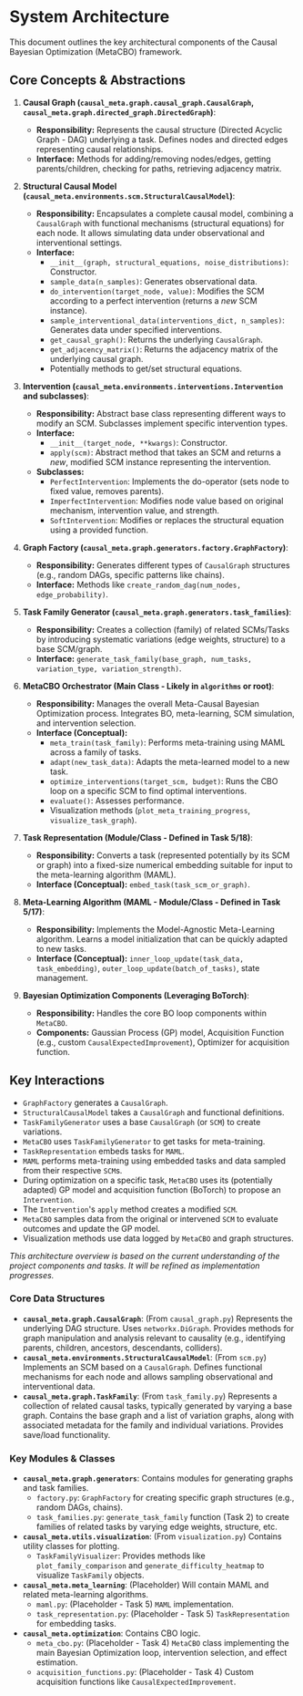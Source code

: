 # System Architecture

This document outlines the key architectural components of the Causal Bayesian Optimization (MetaCBO) framework.

## Core Concepts & Abstractions

1.  **Causal Graph (`causal_meta.graph.causal_graph.CausalGraph`, `causal_meta.graph.directed_graph.DirectedGraph`)**:
    - **Responsibility:** Represents the causal structure (Directed Acyclic Graph - DAG) underlying a task. Defines nodes and directed edges representing causal relationships.
    - **Interface:** Methods for adding/removing nodes/edges, getting parents/children, checking for paths, retrieving adjacency matrix.

2.  **Structural Causal Model (`causal_meta.environments.scm.StructuralCausalModel`)**:
    - **Responsibility:** Encapsulates a complete causal model, combining a `CausalGraph` with functional mechanisms (structural equations) for each node. It allows simulating data under observational and interventional settings.
    - **Interface:**
        - `__init__(graph, structural_equations, noise_distributions)`: Constructor.
        - `sample_data(n_samples)`: Generates observational data.
        - `do_intervention(target_node, value)`: Modifies the SCM according to a perfect intervention (returns a *new* SCM instance).
        - `sample_interventional_data(interventions_dict, n_samples)`: Generates data under specified interventions.
        - `get_causal_graph()`: Returns the underlying `CausalGraph`.
        - `get_adjacency_matrix()`: Returns the adjacency matrix of the underlying causal graph.
        - Potentially methods to get/set structural equations.

3.  **Intervention (`causal_meta.environments.interventions.Intervention` and subclasses)**:
    - **Responsibility:** Abstract base class representing different ways to modify an SCM. Subclasses implement specific intervention types.
    - **Interface:**
        - `__init__(target_node, **kwargs)`: Constructor.
        - `apply(scm)`: Abstract method that takes an SCM and returns a *new*, modified SCM instance representing the intervention.
    - **Subclasses:**
        - `PerfectIntervention`: Implements the do-operator (sets node to fixed value, removes parents).
        - `ImperfectIntervention`: Modifies node value based on original mechanism, intervention value, and strength.
        - `SoftIntervention`: Modifies or replaces the structural equation using a provided function.

4.  **Graph Factory (`causal_meta.graph.generators.factory.GraphFactory`)**:
    - **Responsibility:** Generates different types of `CausalGraph` structures (e.g., random DAGs, specific patterns like chains).
    - **Interface:** Methods like `create_random_dag(num_nodes, edge_probability)`.

5.  **Task Family Generator (`causal_meta.graph.generators.task_families`)**:
    - **Responsibility:** Creates a collection (family) of related SCMs/Tasks by introducing systematic variations (edge weights, structure) to a base SCM/graph.
    - **Interface:** `generate_task_family(base_graph, num_tasks, variation_type, variation_strength)`.

6.  **MetaCBO Orchestrator (Main Class - Likely in `algorithms` or root)**:
    - **Responsibility:** Manages the overall Meta-Causal Bayesian Optimization process. Integrates BO, meta-learning, SCM simulation, and intervention selection.
    - **Interface (Conceptual):**
        - `meta_train(task_family)`: Performs meta-training using MAML across a family of tasks.
        - `adapt(new_task_data)`: Adapts the meta-learned model to a new task.
        - `optimize_interventions(target_scm, budget)`: Runs the CBO loop on a specific SCM to find optimal interventions.
        - `evaluate()`: Assesses performance.
        - Visualization methods (`plot_meta_training_progress`, `visualize_task_graph`).

7.  **Task Representation (Module/Class - Defined in Task 5/18)**:
    - **Responsibility:** Converts a task (represented potentially by its SCM or graph) into a fixed-size numerical embedding suitable for input to the meta-learning algorithm (MAML).
    - **Interface (Conceptual):** `embed_task(task_scm_or_graph)`.

8.  **Meta-Learning Algorithm (MAML - Module/Class - Defined in Task 5/17)**:
    - **Responsibility:** Implements the Model-Agnostic Meta-Learning algorithm. Learns a model initialization that can be quickly adapted to new tasks.
    - **Interface (Conceptual):** `inner_loop_update(task_data, task_embedding)`, `outer_loop_update(batch_of_tasks)`, state management.

9.  **Bayesian Optimization Components (Leveraging BoTorch)**:
    - **Responsibility:** Handles the core BO loop components within `MetaCBO`.
    - **Components:** Gaussian Process (GP) model, Acquisition Function (e.g., custom `CausalExpectedImprovement`), Optimizer for acquisition function.

## Key Interactions

- `GraphFactory` generates a `CausalGraph`.
- `StructuralCausalModel` takes a `CausalGraph` and functional definitions.
- `TaskFamilyGenerator` uses a base `CausalGraph` (or `SCM`) to create variations.
- `MetaCBO` uses `TaskFamilyGenerator` to get tasks for meta-training.
- `TaskRepresentation` embeds tasks for `MAML`.
- `MAML` performs meta-training using embedded tasks and data sampled from their respective `SCM`s.
- During optimization on a specific task, `MetaCBO` uses its (potentially adapted) GP model and acquisition function (BoTorch) to propose an `Intervention`.
- The `Intervention`'s `apply` method creates a modified `SCM`.
- `MetaCBO` samples data from the original or intervened `SCM` to evaluate outcomes and update the GP model.
- Visualization methods use data logged by `MetaCBO` and graph structures.

*This architecture overview is based on the current understanding of the project components and tasks. It will be refined as implementation progresses.*

### Core Data Structures

*   **`causal_meta.graph.CausalGraph`**: (From `causal_graph.py`) Represents the underlying DAG structure. Uses `networkx.DiGraph`. Provides methods for graph manipulation and analysis relevant to causality (e.g., identifying parents, children, ancestors, descendants, colliders).
*   **`causal_meta.environments.StructuralCausalModel`**: (From `scm.py`) Implements an SCM based on a `CausalGraph`. Defines functional mechanisms for each node and allows sampling observational and interventional data.
*   **`causal_meta.graph.TaskFamily`**: (From `task_family.py`) Represents a collection of related causal tasks, typically generated by varying a base graph. Contains the base graph and a list of variation graphs, along with associated metadata for the family and individual variations. Provides save/load functionality.

### Key Modules & Classes

*   **`causal_meta.graph.generators`**: Contains modules for generating graphs and task families.
    *   `factory.py`: `GraphFactory` for creating specific graph structures (e.g., random DAGs, chains).
    *   `task_families.py`: `generate_task_family` function (Task 2) to create families of related tasks by varying edge weights, structure, etc.
*   **`causal_meta.utils.visualization`**: (From `visualization.py`) Contains utility classes for plotting.
    *   `TaskFamilyVisualizer`: Provides methods like `plot_family_comparison` and `generate_difficulty_heatmap` to visualize `TaskFamily` objects.
*   **`causal_meta.meta_learning`**: (Placeholder) Will contain MAML and related meta-learning algorithms.
    *   `maml.py`: (Placeholder - Task 5) `MAML` implementation.
    *   `task_representation.py`: (Placeholder - Task 5) `TaskRepresentation` for embedding tasks.
*   **`causal_meta.optimization`**: Contains CBO logic.
    *   `meta_cbo.py`: (Placeholder - Task 4) `MetaCBO` class implementing the main Bayesian Optimization loop, intervention selection, and effect estimation.
    *   `acquisition_functions.py`: (Placeholder - Task 4) Custom acquisition functions like `CausalExpectedImprovement`. 